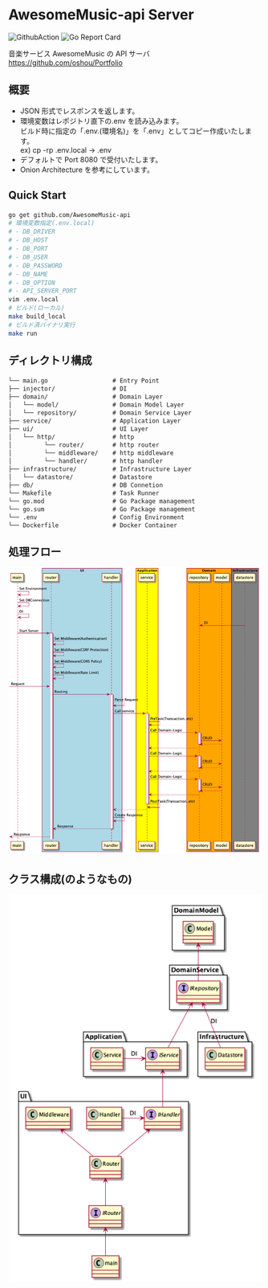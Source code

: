 # AwesomeMusic-api Server

![GithubAction](https://github.com/oshou/AwesomeMusic-api/workflows/develop/badge.svg)
![Go Report Card](https://goreportcard.com/badge/github.com/oshou/AwesomeMusic-api)

音楽サービス AwesomeMusic の API サーバ<br>
https://github.com/oshou/Portfolio

## 概要

- JSON 形式でレスポンスを返します。
- 環境変数はレポジトリ直下の.env を読み込みます。<br>
  ビルド時に指定の「.env.(環境名)」を「.env」としてコピー作成いたします。<br>
  ex) cp -rp .env.local -> .env
- デフォルトで Port 8080 で受付いたします。
- Onion Architecture を参考にしています。

## Quick Start

```bash
go get github.com/AwesomeMusic-api
# 環境変数指定(.env.local)
# - DB_DRIVER
# - DB_HOST
# - DB_PORT
# - DB_USER
# - DB_PASSWORD
# - DB_NAME
# - DB_OPTION
# - API_SERVER_PORT
vim .env.local
# ビルド(ローカル)
make build_local
# ビルド済バイナリ実行
make run
```

## ディレクトリ構成

```
└── main.go                  # Entry Point
├── injector/                # DI
├── domain/                  # Domain Layer
│   └── model/               # Domain Model Layer
│   └── repository/          # Domain Service Layer
├── service/                 # Application Layer
├── ui/                      # UI Layer
│   └── http/                # http
│         └── router/        # http router
│         └── middleware/    # http middleware
│         └── handler/       # http handler
├── infrastructure/          # Infrastructure Layer
│   └── datastore/           # Datastore
├── db/                      # DB Connetion
└── Makefile                 # Task Runner
└── go.mod                   # Go Package management
└── go.sum                   # Go Package management
└── .env                     # Config Environment
└── Dockerfile               # Docker Container
```

## 処理フロー

![sequence](https://github.com/oshou/AwesomeMusic-api/blob/img/out/docs/sequence/sequence.png)

## クラス構成(のようなもの)

![class](https://github.com/oshou/AwesomeMusic-api/blob/img/out/docs/class/class.png)
